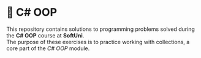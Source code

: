 # 📘 C# OOP

This repository contains solutions to programming problems solved during the **C# OOP** course at **SoftUni**.  
The purpose of these exercises is to practice working with collections, a core part of the *C# OOP* module.
